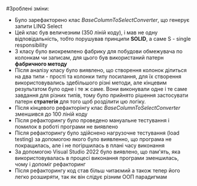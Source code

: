 #Зроблені зміни:
- Було зарефакторено клас *BaseColumnToSelectConverter*, що генерує запити LINQ Select
- Цей клас був величезним (350 ліній коду), і мав не одну відповідальність, тобто порушував принципи **SOLID**, а саме S - single responsibility
- З класу було виокремлено фабрику для побудови обмежувача по колонкам чи записам, для цього був використаний патерн **фабричного методу**
- Після аналізу класу було виявлено, що створення колонок ділиться на два типи - прості та колонки типу посилання, для їх створення використовувались здебільшого різні методи, але кінцевим результатом було одне і те ж саме. Вони виконували одне і те саме завдання для різних типів, тому було прийнято рішення застосувати патерн **стратегія** для того щоб розділити цю логіку.
- Після кінцевого рефакторінгу клас *BaseColumnToSelectConverter* зменшився до 100 ліній коду 
- Після рефакторингу було проведено мануальне тестування і помилок в роботі програми не виявлено
- Після рефакторингу було здійснено нагрузочне тестування (load testing) за допомогою якого було виявленно, що програма не покращилась, але і не погіршилась в плані часу виконання
- За допомогою Visual Studio 2022 було виявлено, що пам'ять, яка використовувалась в процесі виконання програми зменшилась, чому і допоміг рефакторинг
- Після рефакторингу код став більш читаємий а також тепер його легко розширяти, так як він слідує різним ООП парадигмам
